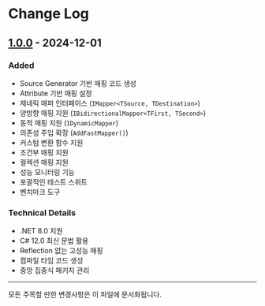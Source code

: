 # Change Log

## [1.0.0] - 2024-12-01

### Added
- Source Generator 기반 매핑 코드 생성
- Attribute 기반 매핑 설정
- 제네릭 매퍼 인터페이스 (`IMapper<TSource, TDestination>`)
- 양방향 매핑 지원 (`IBidirectionalMapper<TFirst, TSecond>`)
- 동적 매핑 지원 (`IDynamicMapper`)
- 의존성 주입 확장 (`AddFastMapper()`)
- 커스텀 변환 함수 지원
- 조건부 매핑 지원
- 컬렉션 매핑 지원
- 성능 모니터링 기능
- 포괄적인 테스트 스위트
- 벤치마크 도구

### Technical Details
- .NET 8.0 지원
- C# 12.0 최신 문법 활용
- Reflection 없는 고성능 매핑
- 컴파일 타임 코드 생성
- 중앙 집중식 패키지 관리

---

모든 주목할 만한 변경사항은 이 파일에 문서화됩니다.

[1.0.0]: https://github.com/fastmapper/fastmapper/releases/tag/v1.0.0
